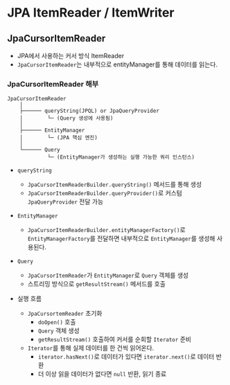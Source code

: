 # JPA ItemReader / ItemWriter
## JpaCursorItemReader

- JPA에서 사용하는 커서 방식 ItemReader
- `JpaCursorItemReader`는 내부적으로 entityManager를 통해 데이터를 읽는다.

### JpaCursorItemReader 해부

```
JpaCursorItemReader
    │
    ├────── queryString(JPQL) or JpaQueryProvider  
    │        └─ (Query 생성에 사용됨)  
    │
    ├────── EntityManager  
    │        └─ (JPA 핵심 엔진)
    │        
    └────── Query  
             └─ (EntityManager가 생성하는 실행 가능한 쿼리 인스턴스)
```

- `queryString`
    - `JpaCursorItemReaderBuilder.queryString()` 메서드를 통해 생성
    - `JpaCursorItemReaderBuilder.queryProvider()`로 커스텀 `JpaQueryProvider` 전달 가능
- `EntityManager`
    - `JpaCursorItemReaderBuilder.entityManagerFactory()`로 `EntityManagerFactory`를 전달하면 내부적으로 `EntityManager`를 생성해 사용된다.
- `Query`
    - `JpaCursorItemReader`가 `EntityManager`로 `Query` 객체를 생성
    - 스트리밍 방식으로 `getResultStream()` 메서드를 호출

- 실행 흐름
    - `JpaCursortemReader` 초기화
        - `doOpen()` 호출
        - `Query` 객체 생성
        - `getResultStream()` 호출하여 커서를 순회할 `Iterator` 준비
    - `Iterator`를 통해 실제 데이터를 한 건씩 읽어온다.
        - `iterator.hasNext()`로 데이터가 있다면 `iterator.next()`로 데이터 반환
        - 더 이상 읽을 데이터가 없다면 `null` 반환, 읽기 종료
